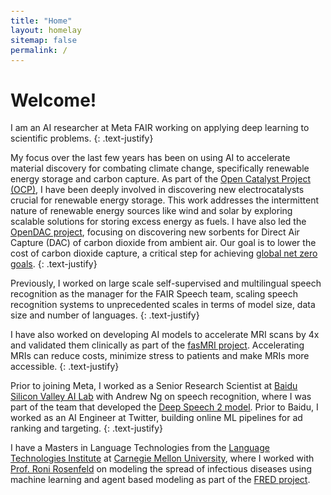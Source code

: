 ```yaml
---
title: "Home"
layout: homelay
sitemap: false
permalink: /
---
```


<style>
code {padding: 6px 8px; font-size: 90%;}
</style>

# Welcome!

I am an AI researcher at Meta FAIR working on applying deep learning to scientific problems.
{: .text-justify}

My focus over the last few years has been on using AI to accelerate material discovery for combating climate change, specifically renewable energy storage and carbon capture. As part of the <a href="https://opencatalystproject.org/" target="_blank">Open Catalyst Project (OCP)</a>, I have been deeply involved in discovering new electrocatalysts crucial for renewable energy storage. This work addresses the intermittent nature of renewable energy sources like wind and solar by exploring scalable solutions for storing excess energy as fuels. I have also led the <a href="https://open-dac.github.io/" target="_blank">OpenDAC project</a>, focusing on discovering new sorbents for Direct Air Capture (DAC) of carbon dioxide from ambient air. Our goal is to lower the cost of carbon dioxide capture, a critical step for achieving <a href="https://www.iea.org/reports/net-zero-by-2050" target="_blank">global net zero goals</a>.
{: .text-justify}

Previously, I worked on large scale self-supervised and multilingual speech recognition as the manager for the FAIR Speech team, scaling speech recognition systems to unprecedented scales in terms of model size, data size and number of languages. 
{: .text-justify}

I have also worked on developing AI models to accelerate MRI scans by 4x and validated them clinically as part of the <a href="https://fastmri.org/" target="_blank">fasMRI project</a>. Accelerating MRIs can reduce costs, minimize stress to patients and make MRIs more accessible.
{: .text-justify}

Prior to joining Meta, I worked as a Senior Research Scientist at <a href="http://research.baidu.com/" target="_blank">Baidu Silicon Valley AI Lab</a> with Andrew Ng on speech recognition, where I was part of the team that developed the <a href="https://proceedings.mlr.press/v48/amodei16.pdf" target="_blank">Deep Speech 2 model</a>. Prior to Baidu, I worked as an AI Engineer at Twitter, building online ML pipelines for ad ranking and targeting.
{: .text-justify}

I have a Masters in Language Technologies from the <a href="https://www.lti.cs.cmu.edu/" target="_blank">Language Technologies Institute</a> at <a href="https://www.cmu.edu/" target="_blank">Carnegie Mellon University</a>, where I worked with <a href="http://www.cs.cmu.edu/~roni/" target="_blank">Prof. Roni Rosenfeld</a> on modeling the spread of infectious diseases using machine learning and agent based modeling as part of the <a href="https://fred.publichealth.pitt.edu/" target="_blank">FRED project</a>.
